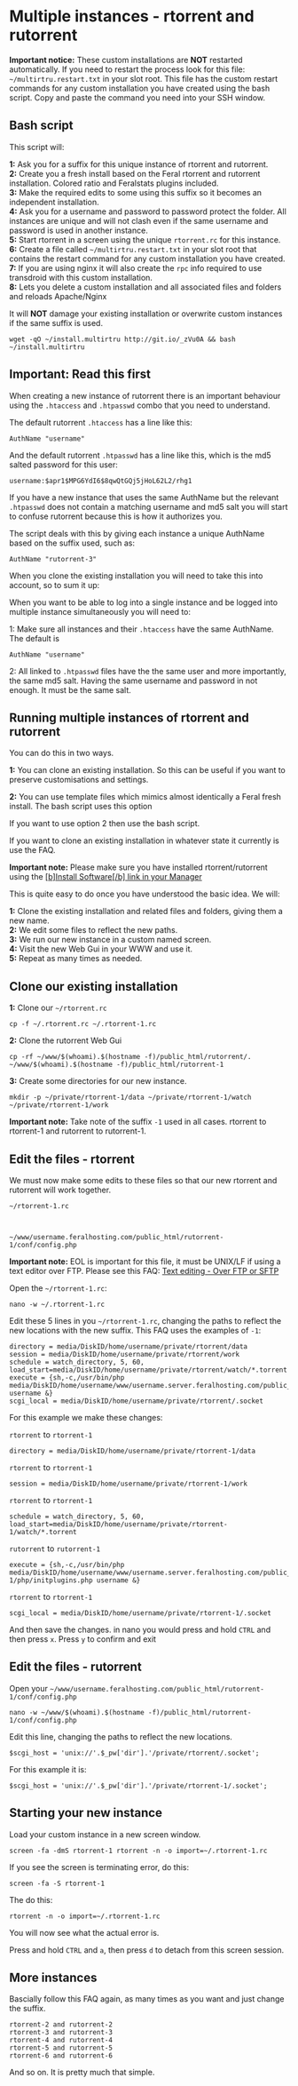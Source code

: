 Multiple instances - rtorrent and rutorrent
===========================================

  
**Important notice:** These custom installations are **NOT** restarted automatically. If you need to restart the process look for this file: `~/multirtru.restart.txt` in your slot root. This file has the custom restart commands for any custom installation you have created using the bash script. Copy and paste the command you need into your SSH window.  
  

Bash script
-----------

  
This script will:  
  
**1:** Ask you for a suffix for this unique instance of rtorrent and rutorrent.  
**2:** Create you a fresh install based on the Feral rtorrent and rutorrent installation. Colored ratio and Feralstats plugins included.  
**3:** Make the required edits to some using this suffix so it becomes an independent installation.  
**4:** Ask you for a username and password to password protect the folder. All instances are unique and will not clash even if the same username and password is used in another instance.  
**5:** Start rtorrent in a screen using the unique `rtorrent.rc` for this instance.  
**6:** Create a file called `~/multirtru.restart.txt` in your slot root that contains the restart command for any custom installation you have created.  
**7:** If you are using nginx it will also create the `rpc` info required to use transdroid with this custom installation.  
**8:** Lets you delete a custom installation and all associated files and folders and reloads Apache/Nginx  
  
It will **NOT** damage your existing installation or overwrite custom instances if the same suffix is used.  
  

    wget -qO ~/install.multirtru http://git.io/_zVu0A && bash ~/install.multirtru

  

Important: Read this first
--------------------------

  
When creating a new instance of rutorrent there is an important behaviour using the `.htaccess` and `.htpasswd` combo that you need to understand.  
  
The default rutorrent `.htaccess` has a line like this:  
  

    AuthName "username"

  
And the default rutorrent `.htpasswd` has a line like this, which is the md5 salted password for this user:  
  

    username:$apr1$MPG6YdI6$8qwQtGQj5jHoL62L2/rhg1

  
If you have a new instance that uses the same AuthName but the relevant `.htpasswd` does not contain a matching username and md5 salt you will start to confuse rutorrent because this is how it authorizes you.  
  
The script deals with this by giving each instance a unique AuthName based on the suffix used, such as:  
  

    AuthName "rutorrent-3"

  
When you clone the existing installation you will need to take this into account, so to sum it up:  
  
When you want to be able to log into a single instance and be logged into multiple instance simultaneously you will need to:  
  
1: Make sure all instances and their `.htaccess` have the same AuthName. The default is  
  

    AuthName "username"

  
2: All linked to `.htpasswd` files have the the same user and more importantly, the same md5 salt. Having the same username and password in not enough. It must be the same salt.  
  

Running multiple instances of rtorrent and rutorrent
----------------------------------------------------

  
You can do this in two ways.  
  
**1:** You can clone an existing installation. So this can be useful if you want to preserve customisations and settings.  
  
**2:** You can use template files which mimics almost identically a Feral fresh install. The bash script uses this option  
  
If you want to use option 2 then use the bash script.  
  
If you want to clone an existing installation in whatever state it currently is use the FAQ.  
  
**Important note:** Please make sure you have installed rtorrent/rutorrent using the [\[b\]Install Software\[/b\] link in your Manager](https://www.feralhosting.com/manager/)  
  
This is quite easy to do once you have understood the basic idea. We will:  
  
**1:** Clone the existing installation and related files and folders, giving them a new name.  
**2:** We edit some files to reflect the new paths.  
**3:** We run our new instance in a custom named screen.  
**4:** Visit the new Web Gui in your WWW and use it.  
**5:** Repeat as many times as needed.  
  

Clone our existing installation
-------------------------------

  
**1:** Clone our `~/rtorrent.rc`  
  

    cp -f ~/.rtorrent.rc ~/.rtorrent-1.rc

  
**2:** Clone the rutorrent Web Gui  
  

    cp -rf ~/www/$(whoami).$(hostname -f)/public_html/rutorrent/. ~/www/$(whoami).$(hostname -f)/public_html/rutorrent-1

  
**3:** Create some directories for our new instance.  
  

    mkdir -p ~/private/rtorrent-1/data ~/private/rtorrent-1/watch ~/private/rtorrent-1/work

  
**Important note:** Take note of the suffix `-1` used in all cases. rtorrent to rtorrent-1 and rutorrent to rutorrent-1.  
  

Edit the files - rtorrent
-------------------------

  
We must now make some edits to these files so that our new rtorrent and rutorrent will work together.  
  

    ~/rtorrent-1.rc

  

    ~/www/username.feralhosting.com/public_html/rutorrent-1/conf/config.php

  
**Important note:** EOL is important for this file, it must be UNIX/LF if using a text editor over FTP. Please see this FAQ: [Text editing - Over FTP or SFTP](https://www.feralhosting.com/faq/view?question=219)  
  
Open the `~/rtorrent-1.rc`:  
  

    nano -w ~/.rtorrent-1.rc

  
Edit these 5 lines in you `~/rtorrent-1.rc`, changing the paths to reflect the new locations with the new suffix. This FAQ uses the examples of `-1`:  
  

    directory = media/DiskID/home/username/private/rtorrent/data
    session = media/DiskID/home/username/private/rtorrent/work
    schedule = watch_directory, 5, 60, load_start=media/DiskID/home/username/private/rtorrent/watch/*.torrent
    execute = {sh,-c,/usr/bin/php media/DiskID/home/username/www/username.server.feralhosting.com/public_html/rutorrent/php/initplugins.php username &}
    scgi_local = media/DiskID/home/username/private/rtorrent/.socket

  
For this example we make these changes:  
  
`rtorrent` to `rtorrent-1`  
  

    directory = media/DiskID/home/username/private/rtorrent-1/data

  
`rtorrent` to `rtorrent-1`  
  

    session = media/DiskID/home/username/private/rtorrent-1/work

  
`rtorrent` to `rtorrent-1`  
  

    schedule = watch_directory, 5, 60, load_start=media/DiskID/home/username/private/rtorrent-1/watch/*.torrent

  
`rutorrent` to `rutorrent-1`  
  

    execute = {sh,-c,/usr/bin/php media/DiskID/home/username/www/username.server.feralhosting.com/public_html/rutorrent-1/php/initplugins.php username &}

  
`rtorrent` to `rtorrent-1`  
  

    scgi_local = media/DiskID/home/username/private/rtorrent-1/.socket

  
And then save the changes. in nano you would press and hold `CTRL` and then press `x`. Press `y` to confirm and exit  
  

Edit the files - rutorrent
--------------------------

  
Open your `~/www/username.feralhosting.com/public_html/rutorrent-1/conf/config.php`  
  

    nano -w ~/www/$(whoami).$(hostname -f)/public_html/rutorrent-1/conf/config.php

  
Edit this line, changing the paths to reflect the new locations.  
  

    $scgi_host = 'unix://'.$_pw['dir'].'/private/rtorrent/.socket';

  
For this example it is:  
  

    $scgi_host = 'unix://'.$_pw['dir'].'/private/rtorrent-1/.socket';

  

Starting your new instance
--------------------------

  
Load your custom instance in a new screen window.  
  

    screen -fa -dmS rtorrent-1 rtorrent -n -o import=~/.rtorrent-1.rc

  
If you see the screen is terminating error, do this:  
  

    screen -fa -S rtorrent-1

  
The do this:  
  

    rtorrent -n -o import=~/.rtorrent-1.rc

  
You will now see what the actual error is.  
  
Press and hold `CTRL` and `a`, then press `d` to detach from this screen session.  
  

More instances
--------------

  
Bascially follow this FAQ again, as many times as you want and just change the suffix.  
  

    rtorrent-2 and rutorrent-2
    rtorrent-3 and rutorrent-3
    rtorrent-4 and rutorrent-4
    rtorrent-5 and rutorrent-5
    rtorrent-6 and rutorrent-6

  
And so on. It is pretty much that simple.  
  

